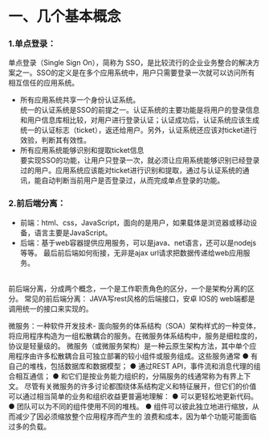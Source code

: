 一、几个基本概念
====
### 1.单点登录：
单点登录（Single Sign On），简称为 SSO，是比较流行的企业业务整合的解决方案之一。SSO的定义是在多个应用系统中，用户只需要登录一次就可以访问所有相互信任的应用系统。
* 所有应用系统共享一个身份认证系统。
<br>统一的认证系统是SSO的前提之一。认证系统的主要功能是将用户的登录信息和用户信息库相比较，对用户进行登录认证；认证成功后，认证系统应该生成统一的认证标志（ticket），返还给用户。另外，认证系统还应该对ticket进行效验，判断其有效性。
* 所有应用系统能够识别和提取ticket信息
<br>要实现SSO的功能，让用户只登录一次，就必须让应用系统能够识别已经登录过的用户。应用系统应该能对ticket进行识别和提取，通过与认证系统的通讯，能自动判断当前用户是否登录过，从而完成单点登录的功能。


### 2.前后端分离：
* 前端：html、css，JavaScript，面向的是用户，如果载体是浏览器或移动设备，语言主要是JavaScript。
* 后端：基于web容器提供应用服务，可以是java、net语言，还可以是nodejs等等。
最后前后端如何衔接，无非是ajax url请求把数据传递给web应用服务。
<br>
前后端分离，分成两个概念，一个是工作职责角色的区分，一个是架构分离的区分。
常见的前后端分离： JAVA写rest风格的后端接口，安卓 IOS的 web端都是调用统一的接口来实现的。

微服务：一种软件开发技术- 面向服务的体系结构（SOA）架构样式的一种变体，将应用程序构造为一组松散耦合的服务。在微服务体系结构中，服务是细粒度的，协议是轻量级的。
微服务（或微服务架构）是一种云原生架构方法，其中单个应用程序由许多松散耦合且可独立部署的较小组件或服务组成。这些服务通常
● 有自己的堆栈，包括数据库和数据模型；
● 通过REST API，事件流和消息代理的组合相互通信；
● 和它们是按业务能力组织的，分隔服务的线通常称为有界上下文。
尽管有关微服务的许多讨论都围绕体系结构定义和特征展开，但它们的价值可以通过相当简单的业务和组织收益更普遍地理解：
● 可以更轻松地更新代码。
● 团队可以为不同的组件使用不同的堆栈。
● 组件可以彼此独立地进行缩放，从而减少了因必须缩放整个应用程序而产生的
浪费和成本，因为单个功能可能面临过多的负载。 
